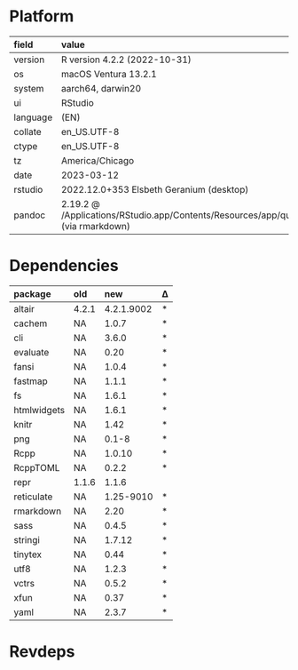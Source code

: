 # Platform

|field    |value                                                                                       |
|:--------|:-------------------------------------------------------------------------------------------|
|version  |R version 4.2.2 (2022-10-31)                                                                |
|os       |macOS Ventura 13.2.1                                                                        |
|system   |aarch64, darwin20                                                                           |
|ui       |RStudio                                                                                     |
|language |(EN)                                                                                        |
|collate  |en_US.UTF-8                                                                                 |
|ctype    |en_US.UTF-8                                                                                 |
|tz       |America/Chicago                                                                             |
|date     |2023-03-12                                                                                  |
|rstudio  |2022.12.0+353 Elsbeth Geranium (desktop)                                                    |
|pandoc   |2.19.2 @ /Applications/RStudio.app/Contents/Resources/app/quarto/bin/tools/ (via rmarkdown) |

# Dependencies

|package     |old   |new        |Δ  |
|:-----------|:-----|:----------|:--|
|altair      |4.2.1 |4.2.1.9002 |*  |
|cachem      |NA    |1.0.7      |*  |
|cli         |NA    |3.6.0      |*  |
|evaluate    |NA    |0.20       |*  |
|fansi       |NA    |1.0.4      |*  |
|fastmap     |NA    |1.1.1      |*  |
|fs          |NA    |1.6.1      |*  |
|htmlwidgets |NA    |1.6.1      |*  |
|knitr       |NA    |1.42       |*  |
|png         |NA    |0.1-8      |*  |
|Rcpp        |NA    |1.0.10     |*  |
|RcppTOML    |NA    |0.2.2      |*  |
|repr        |1.1.6 |1.1.6      |   |
|reticulate  |NA    |1.25-9010  |*  |
|rmarkdown   |NA    |2.20       |*  |
|sass        |NA    |0.4.5      |*  |
|stringi     |NA    |1.7.12     |*  |
|tinytex     |NA    |0.44       |*  |
|utf8        |NA    |1.2.3      |*  |
|vctrs       |NA    |0.5.2      |*  |
|xfun        |NA    |0.37       |*  |
|yaml        |NA    |2.3.7      |*  |

# Revdeps

